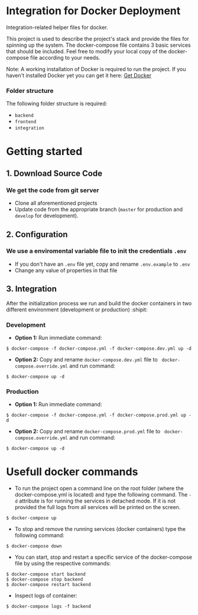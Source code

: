 # Integration for Docker Deployment
Integration-related helper files for docker.

This project is used to describe the project's stack and provide the files for spinning up the system. The docker-compose file contains 3 basic services that should be included. Feel free to modify your local copy of the docker-compose file according to your needs.

Note: A working installation of Docker is required to run the project. If you haven't installed Docker yet you can get it here: [Get Docker](https://www.docker.com/community-edition)

### Folder structure 
The following folder structure is required:
- `backend`
- `frontend`
- `integration`


# Getting started

## 1. Download Source Code
### We get the code from git server
- Clone all aforementioned projects
- Update code from the appropriate branch (`master` for production and `develop` for development).

## 2. Configuration
### We use a enviromental variable file to init the credentials `.env`
- If you don't have an `.env` file yet, copy and rename `.env.example` to `.env`
- Change any value of properties in that file

## 3. Integration
After the initialization process we run and build the docker containers in two different environment (development or production) :shipit:
### Development
- **Option 1:** Run immediate command:
```
$ docker-compose -f docker-compose.yml -f docker-compose.dev.yml up -d
```
- **Option 2:** Copy and rename `docker-compose.dev.yml` file to ` docker-compose.override.yml` and run command:
```
$ docker-compose up -d
```

### Production
- **Option 1:** Run immediate command:
```
$ docker-compose -f docker-compose.yml -f docker-compose.prod.yml up -d
```
- **Option 2:** Copy and rename `docker-compose.prod.yml` file to ` docker-compose.override.yml` and run command:
```
$ docker-compose up -d
```


# Usefull docker commands
- To run the project open a command line on the root folder (where the docker-compose.yml is located) and type the following command. The `-d` attribute is for running the services in detached mode. If it is not provided the full logs from all services will be printed on the screen. 
```
$ docker-compose up
```

 - To stop and remove the running services (docker containers) type the following command: 
```
$ docker-compose down
```

- You can start, stop and restart a specific service of the docker-compose file by using the respective commands:
```
$ docker-compose start backend
$ docker-compose stop backend
$ docker-compose restart backend
```

 - Inspect logs of container: 
```
$ docker-compose logs -f backend
```